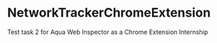 # NetworkTrackerChromeExtension
Test task 2 for Aqua Web Inspector as a Chrome Extension Internship
